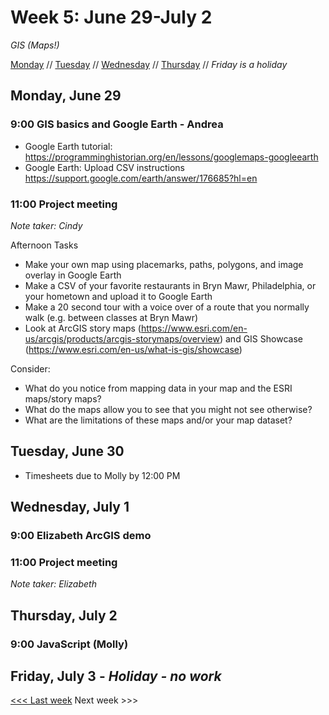 # Week 5: June 29-July 2

*GIS (Maps!)*

[Monday](#monday-june-29) // [Tuesday](#tuesday-june-30) // [Wednesday](#wednesday-july-1) // [Thursday](#thursday-july-2) // *Friday is a holiday*

## Monday, June 29

### 9:00 GIS basics and Google Earth - Andrea
- Google Earth tutorial: https://programminghistorian.org/en/lessons/googlemaps-googleearth
- Google Earth: Upload CSV instructions https://support.google.com/earth/answer/176685?hl=en

### 11:00 Project meeting
*Note taker: Cindy*

Afternoon Tasks
- Make your own map using placemarks, paths, polygons, and image overlay in Google Earth
- Make a CSV of your favorite restaurants in Bryn Mawr, Philadelphia, or your hometown and upload it to Google Earth
- Make a 20 second tour with a voice over of a route that you normally walk (e.g. between classes at Bryn Mawr)
- Look at ArcGIS story maps (https://www.esri.com/en-us/arcgis/products/arcgis-storymaps/overview) and GIS Showcase (https://www.esri.com/en-us/what-is-gis/showcase)

Consider:
- What do you notice from mapping data in your map and the ESRI maps/story maps?
- What do the maps allow you to see that you might not see otherwise?
- What are the limitations of these maps and/or your map dataset?


## Tuesday, June 30

- Timesheets due to Molly by 12:00 PM

## Wednesday, July 1

### 9:00 Elizabeth ArcGIS demo

### 11:00 Project meeting
*Note taker: Elizabeth*

## Thursday, July 2

### 9:00 JavaScript (Molly)

## Friday, July 3 - *Holiday - no work*

[<<< Last week](/4-data.md) Next week >>>
